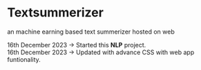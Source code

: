 # Textsummerizer
 an machine earning based text summerizer hosted on web<br>

 16th December 2023 -> Started this <b>NLP</b> project.<br>
 16th December 2023 -> Updated with advance CSS with web app funtionality.<br>
                    
        
